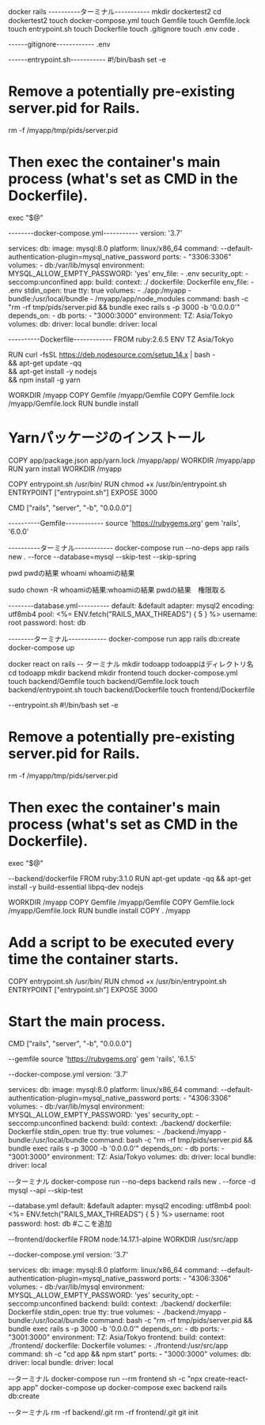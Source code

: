 docker rails
----------ターミナル-----------
mkdir dockertest2
cd dockertest2
touch docker-compose.yml
touch Gemfile
touch Gemfile.lock
touch entrypoint.sh
touch Dockerfile
touch .gitignore
touch .env
code .


------gitignore------------
.env


------entrypoint.sh-----------
#!/bin/bash
set -e

# Remove a potentially pre-existing server.pid for Rails.
rm -f /myapp/tmp/pids/server.pid

# Then exec the container's main process (what's set as CMD in the Dockerfile).
exec "$@"

--------docker-compose.yml-----------
version: '3.7'

services:
  db:
    image: mysql:8.0
    platform: linux/x86_64
    command: --default-authentication-plugin=mysql_native_password
    ports:
      - "3306:3306"
    volumes:
      - db:/var/lib/mysql
    environment:
      MYSQL_ALLOW_EMPTY_PASSWORD: 'yes'
    env_file:
      - .env
    security_opt:
      - seccomp:unconfined
  app:
    build:
      context: ./
      dockerfile: Dockerfile
    env_file:
      - .env
    stdin_open: true
    tty: true
    volumes:
      - ./app:/myapp
      - bundle:/usr/local/bundle
      - /myapp/app/node_modules
    command: bash -c "rm -rf tmp/pids/server.pid && bundle exec rails s -p 3000 -b '0.0.0.0'"
    depends_on:
      - db
    ports:
      - "3000:3000"
    environment:
      TZ: Asia/Tokyo
volumes:
  db:
    driver: local
  bundle:
    driver: local

----------Dockerfile------------
FROM ruby:2.6.5
ENV TZ Asia/Tokyo

RUN curl -fsSL https://deb.nodesource.com/setup_14.x | bash - \
    && apt-get update -qq \
    && apt-get install -y nodejs \
    && npm install -g yarn

WORKDIR /myapp
COPY Gemfile /myapp/Gemfile
COPY Gemfile.lock /myapp/Gemfile.lock
RUN bundle install

# Yarnパッケージのインストール
COPY app/package.json app/yarn.lock /myapp/app/
WORKDIR /myapp/app
RUN yarn install
WORKDIR /myapp

COPY entrypoint.sh /usr/bin/
RUN chmod +x /usr/bin/entrypoint.sh
ENTRYPOINT ["entrypoint.sh"]
EXPOSE 3000

CMD ["rails", "server", "-b", "0.0.0.0"]


----------Gemfile------------
source 'https://rubygems.org'
gem 'rails', '6.0.0'


----------ターミナル------------
docker-compose run --no-deps app rails new . --force --database=mysql --skip-test --skip-spring

pwd
pwdの結果
whoami
whoamiの結果

sudo chown -R whoamiの結果:whoamiの結果 pwdの結果　権限取る

--------database.yml----------
default: &default
  adapter: mysql2
  encoding: utf8mb4
  pool: <%= ENV.fetch("RAILS_MAX_THREADS") { 5 } %>
  username: root
  password:
  host: db


--------ターミナル------------
docker-compose run app rails db:create
docker-compose up







docker react on rails
-- ターミナル
mkdir todoapp todoappはディレクトリ名
cd todoapp
mkdir backend
mkdir frontend
touch docker-compose.yml
touch backend/Gemfile
touch backend/Gemfile.lock
touch backend/entrypoint.sh
touch backend/Dockerfile
touch frontend/Dockerfile

--entrypoint.sh
#!/bin/bash
set -e

# Remove a potentially pre-existing server.pid for Rails.
rm -f /myapp/tmp/pids/server.pid

# Then exec the container's main process (what's set as CMD in the Dockerfile).
exec "$@"

--backend/dockerfile
FROM ruby:3.1.0
RUN apt-get update -qq && apt-get install -y build-essential libpq-dev nodejs

WORKDIR /myapp
COPY Gemfile /myapp/Gemfile
COPY Gemfile.lock /myapp/Gemfile.lock
RUN bundle install
COPY . /myapp

# Add a script to be executed every time the container starts.
COPY entrypoint.sh /usr/bin/
RUN chmod +x /usr/bin/entrypoint.sh
ENTRYPOINT ["entrypoint.sh"]
EXPOSE 3000

# Start the main process.
CMD ["rails", "server", "-b", "0.0.0.0"]

--gemfile
source 'https://rubygems.org'
gem 'rails', '6.1.5'

--docker-compose.yml
version: '3.7'

services:
  db:
    image: mysql:8.0
    platform: linux/x86_64
    command: --default-authentication-plugin=mysql_native_password
    ports:
      - "4306:3306"
    volumes:
      - db:/var/lib/mysql
    environment:
      MYSQL_ALLOW_EMPTY_PASSWORD: 'yes'
    security_opt:
      - seccomp:unconfined
  backend:
    build:
      context: ./backend/
      dockerfile: Dockerfile
    stdin_open: true
    tty: true
    volumes:
      - ./backend:/myapp
      - bundle:/usr/local/bundle
    command: bash -c "rm -rf tmp/pids/server.pid && bundle exec rails s -p 3000 -b '0.0.0.0'"
    depends_on:
      - db
    ports:
      - "3001:3000"
    environment:
      TZ: Asia/Tokyo
volumes:
  db:
    driver: local
  bundle:
    driver: local

--ターミナル
docker-compose run --no-deps backend rails new . --force -d mysql --api --skip-test

--database.yml
default: &default
  adapter: mysql2
  encoding: utf8mb4
  pool: <%= ENV.fetch("RAILS_MAX_THREADS") { 5 } %>
  username: root
  password:
  host: db #ここを追加

--frontend/dockerfile
FROM node:14.17.1-alpine
WORKDIR /usr/src/app

--docker-compose.yml
version: '3.7'

services:
  db:
    image: mysql:8.0
    platform: linux/x86_64
    command: --default-authentication-plugin=mysql_native_password
    ports:
      - "4306:3306"
    volumes:
      - db:/var/lib/mysql
    environment:
      MYSQL_ALLOW_EMPTY_PASSWORD: 'yes'
    security_opt:
      - seccomp:unconfined
  backend:
    build:
      context: ./backend/
      dockerfile: Dockerfile
    stdin_open: true
    tty: true
    volumes:
      - ./backend:/myapp
      - bundle:/usr/local/bundle
    command: bash -c "rm -rf tmp/pids/server.pid && bundle exec rails s -p 3000 -b '0.0.0.0'"
    depends_on:
      - db
    ports:
      - "3001:3000"
    environment:
      TZ: Asia/Tokyo
  frontend:
    build:
      context: ./frontend/
      dockerfile: Dockerfile
    volumes:
      - ./frontend:/usr/src/app
    command: sh -c "cd app && npm start"
    ports:
      - "3000:3000"
volumes:
  db:
    driver: local
  bundle:
    driver: local

--ターミナル
docker-compose run --rm frontend sh -c "npx create-react-app app"
docker-compose up
docker-compose exec backend rails db:create

--ターミナル
rm -rf backend/.git
rm -rf frontend/.git
git init